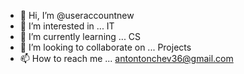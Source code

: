 - 👋 Hi, I’m @useraccountnew
- 👀 I’m interested in ... IT
- 🌱 I’m currently learning ... CS
- 💞️ I’m looking to collaborate on ... Projects
- 📫 How to reach me ... antontonchev36@gmail.com

<!---
useraccountnew/useraccountnew is a ✨ special ✨ repository because its `README.md` (this file) appears on your GitHub profile.
You can click the Preview link to take a look at your changes.
--->
